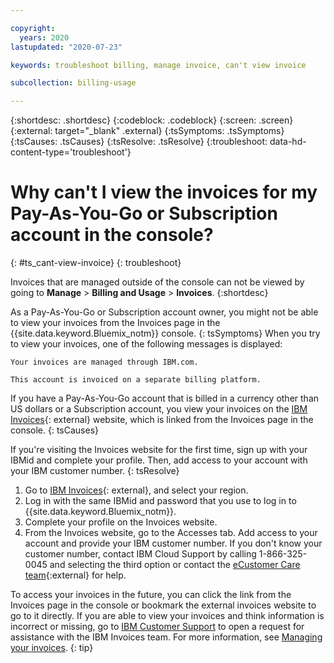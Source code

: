 ```yaml
---

copyright:
  years: 2020
lastupdated: "2020-07-23"

keywords: troubleshoot billing, manage invoice, can't view invoice

subcollection: billing-usage

---
```


{:shortdesc: .shortdesc}
{:codeblock: .codeblock}
{:screen: .screen}
{:external: target="_blank" .external}
{:tsSymptoms: .tsSymptoms}
{:tsCauses: .tsCauses}
{:tsResolve: .tsResolve}
{:troubleshoot: data-hd-content-type='troubleshoot'}

# Why can't I view the invoices for my Pay-As-You-Go or Subscription account in the console?
{: #ts_cant-view-invoice}
{: troubleshoot}

Invoices that are managed outside of the console can not be viewed by going to **Manage** > **Billing and Usage** > **Invoices**. 
{:shortdesc}

As a Pay-As-You-Go or Subscription account owner, you might not be able to view your invoices from the Invoices page in the {{site.data.keyword.Bluemix_notm}} console.
{: tsSymptoms}
When you try to view your invoices, one of the following messages is displayed: 


`Your invoices are managed through IBM.com.`

`This account is invoiced on a separate billing platform.`

If you have a Pay-As-You-Go account that is billed in a currency other than US dollars or a Subscription account, you view your invoices on the [IBM Invoices](https://www.ibm.com/support/customer/invoices/){: external} website, which is linked from the Invoices page in the console.
{: tsCauses}

If you're visiting the Invoices website for the first time, sign up with your IBMid and complete your profile. Then, add access to your account with your IBM customer number.
{: tsResolve}

1. Go to [IBM Invoices](https://www.ibm.com/support/customer/invoices/){: external}, and select your region.
1. Log in with the same IBMid and password that you use to log in to {{site.data.keyword.Bluemix_notm}}. 
1. Complete your profile on the Invoices website. 
1. From the Invoices website, go to the Accesses tab. Add access to your account and provide your IBM customer number. If you don't know your customer number, contact IBM Cloud Support by calling 1-866-325-0045 and selecting the third option or contact the [eCustomer Care team](https://www-112.ibm.com/software/howtobuy/passportadvantage/paocustomer/docs/en_US/ecare.html){:external} for help. 


To access your invoices in the future, you can click the link from the Invoices page in the console or bookmark the external invoices website to go to it directly. If you are able to view your invoices and think information is incorrect or missing, go to [IBM Customer Support](https://www.ibm.com/support/customer/zz/en/selectcountrylang.html) to open a request for assistance with the IBM Invoices team. For more information, see [Managing your invoices](/docs/billing-usage?topic=billing-usage-viewing-invoices).
{: tip}
